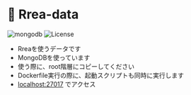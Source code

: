 # 💽 Rrea-data

![mongodb](https://img.shields.io/badge/MongoDB-v5.3.0-fb7185.svg?logo=&style=flat-square)  ![License](https://img.shields.io/badge/License-MIT-0284C7.svg?logo=&style=flat-square)



- Rreaを使うデータです
- MongoDBを使っています
- 使う際に、root階層にコピーしてください
- Dockerfile実行の際に、起動スクリプトも同時に実行します
- [localhost:27017](http://127.0.0.1:27017:27017) でアクセス
